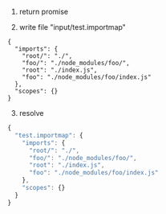 1. return promise

2. write file "input/test.importmap"
```importmap
{
  "imports": {
    "root/": "./",
    "foo/": "./node_modules/foo/",
    "root": "./index.js",
    "foo": "./node_modules/foo/index.js"
  },
  "scopes": {}
}
```

3. resolve
```js
{
  "test.importmap": {
    "imports": {
      "root/": "./",
      "foo/": "./node_modules/foo/",
      "root": "./index.js",
      "foo": "./node_modules/foo/index.js"
    },
    "scopes": {}
  }
}
```